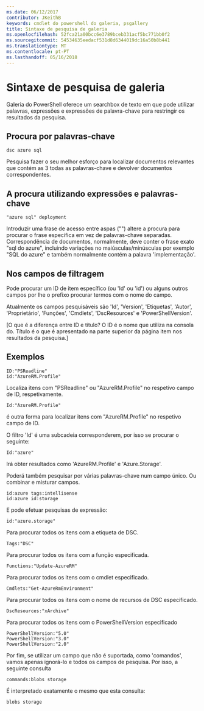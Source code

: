 ```yaml
---
ms.date: 06/12/2017
contributor: JKeithB
keywords: cmdlet do powershell do galeria, psgallery
title: Sintaxe de pesquisa de galeria
ms.openlocfilehash: 52fca21a00bcc6e3789bceb331acf5bc771bb0f2
ms.sourcegitcommit: 54534635eedacf531d8d6344019dc16a50b8b441
ms.translationtype: MT
ms.contentlocale: pt-PT
ms.lasthandoff: 05/16/2018
---
```

# <a name="gallery-search-syntax"></a>Sintaxe de pesquisa de galeria

Galeria do PowerShell oferece um searchbox de texto em que pode utilizar palavras, expressões e expressões de palavra-chave para restringir os resultados da pesquisa.

## <a name="search-by-keywords"></a>Procura por palavras-chave

    dsc azure sql

Pesquisa fazer o seu melhor esforço para localizar documentos relevantes que contém as 3 todas as palavras-chave e devolver documentos correspondentes.

## <a name="search-using-phrases-and-keywords"></a>A procura utilizando expressões e palavras-chave

    "azure sql" deployment

Introduzir uma frase de acesso entre aspas ("") altere a procura para procurar o frase específica em vez de palavras-chave separadas.
Correspondência de documentos, normalmente, deve conter o frase exato "sql do azure", incluindo variações no maiúsculas/minúsculas por exemplo "SQL do azure" e também normalmente contém a palavra 'implementação'.

## <a name="filtering-on-fields"></a>Nos campos de filtragem

Pode procurar um ID de item específico (ou 'Id' ou 'id') ou alguns outros campos por lhe o prefixo procurar termos com o nome do campo.

Atualmente os campos pesquisáveis são 'Id', 'Version', 'Etiquetas', 'Autor', 'Proprietário', 'Funções', 'Cmdlets', 'DscResources' e 'PowerShellVersion'.

[O que é a diferença entre ID e título? O ID é o nome que utiliza na consola do. Título é o que é apresentado na parte superior da página item nos resultados da pesquisa.]

## <a name="examples"></a>Exemplos

    ID:"PSReadline"
    id:"AzureRM.Profile"

Localiza itens com "PSReadline" ou "AzureRM.Profile" no respetivo campo de ID, respetivamente.

    Id:"AzureRM.Profile"

é outra forma para localizar itens com "AzureRM.Profile" no respetivo campo de ID.

O filtro 'Id' é uma subcadeia corresponderem, por isso se procurar o seguinte:

    Id:"azure"

Irá obter resultados como 'AzureRM.Profile' e 'Azure.Storage'.

Poderá também pesquisar por várias palavras-chave num campo único. Ou combinar e misturar campos.

    id:azure tags:intellisense
    id:azure id:storage

E pode efetuar pesquisas de expressão:

    id:"azure.storage"


Para procurar todos os itens com a etiqueta de DSC.

    Tags:"DSC"

Para procurar todos os itens com a função especificada.

    Functions:"Update-AzureRM"

Para procurar todos os itens com o cmdlet especificado.

    Cmdlets:"Get-AzureRmEnvironment"

Para procurar todos os itens com o nome de recursos de DSC especificado.

    DscResources:"xArchive"

Para procurar todos os itens com o PowerShellVersion especificado

    PowerShellVersion:"5.0"
    PowerShellVersion:"3.0"
    PowerShellVersion:"2.0"


Por fim, se utilizar um campo que não é suportada, como 'comandos', vamos apenas ignorá-lo e todos os campos de pesquisa. Por isso, a seguinte consulta

    commands:blobs storage

É interpretado exatamente o mesmo que esta consulta:

    blobs storage
